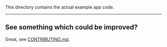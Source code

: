 This directory contains the actual example app code.

---

## See something which could be improved?

Great, see [CONTRIBUTING.md](../../CONTRIBUTING.md).
